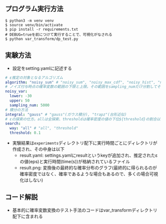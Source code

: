 ## プログラム実行方法
```
$ python3 -m venv venv
$ source venv/bin/activate
$ pip install -r requirements.txt
# DEBUG=trueを前につけて実行することで、可視化がなされる
$ python var_transform/dp_test.py
```

## 実験方法
- 設定をsetting.yamlに記述する
```yaml
# ε推定の対象となるアルゴリズム
algorithm: "noisy_sum" # "noisy_sum", "noisy_max_cdf", "noisy_hist", "noisy_arg_max_cdf", "noisy_max_cdf", "noisy_output_based_svt"
# ノイズ付与時点の確率変数の範囲の下限と上限。その範囲をsampling_numだけ分割してそれぞれを入力の確率変数とする。(TODO: 本来入力によってノイズ付与時点の確率変数の範囲が決まるが、出力結果を決定的にするために静的に決めている)
noisy_var: 
  lower: -30
  upper: 50
  sampling_num: 5000
# 積分の方法
integral: "gauss" # "gauss"(ガウス積分), "trapz"(台形近似)
# εの探索の仕方。allは全探索、thresholdは確率密度の値の下位${threshold}の割合以下の値は無視する探索。noisy_max, noisy_arg_maxの場合は"all"を設定する。
search: 
  way: "all" # "all", "threshold"
  threshold: 0.1
```
- 実験結果は`experiments`ディレクトリ配下に実行時間ごとにディレクトリが作成され、その中身は以下
    - result.yaml: settings.yamlにresultというkeyが追加され、推定されたεの値(eps)と実行時間(time(s))が格納されているファイル
    - result.png: 変換後の最終的な確率分布のグラフ(最終的に得られるのが確率密度ではなく、確率であるような場合もあるので、多くの場合可視化はしない)

## コード解説
- 基本的に確率変数変換のテスト手法のコードはvar_transformディレクトリ配下に含まれる
